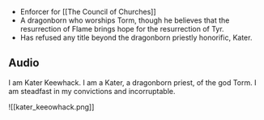 - Enforcer for [[The Council of Churches]]
- A dragonborn who worships Torm, though he believes that the resurrection of Flame brings hope for the resurrection of Tyr.
- Has refused any title beyond the dragonborn priestly honorific, Kater. 

## Audio
I am Kater Keewhack. I am a Kater, a dragonborn priest, of the god Torm. I am steadfast in my convictions and incorruptable.

![[kater_keeowhack.png]]
